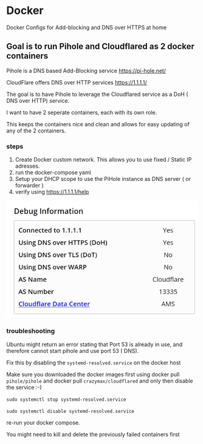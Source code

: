# Docker
Docker Configs for Add-blocking and DNS over HTTPS at home

## Goal is to run Pihole and Cloudflared as 2 docker containers


Pihole is a DNS based Add-Blocking service https://pi-hole.net/ 

CloudFlare offers DNS over HTTP services https://1.1.1.1/

The goal is to have Pihole to leverage the Cloudflared service as a DoH ( DNS over HTTP) service. 

I want to have 2 seperate containers, each with its own role.

This keeps the containers nice and clean and allows for easy updating of any of the 2 containers.


### steps
1. Create Docker custom network. This allows you to use fixed / Static IP adresses.
2. run the docker-compose yaml
3. Setup your DHCP scope to use the PiHole instance as DNS server ( or forwarder )
4. verify using https://1.1.1.1/help

![Screenshot](https://github.com/verboompj/Docker/blob/master/Pictures/1.1.1.1.PNG)

### troubleshooting
Ubuntu might return an error stating that Port 53 is already in use, and therefore cannot start pihole and use port 53 ( DNS). 

Fix this by disabling the `systemd-resolved.service` on the docker host

Make sure you downloaded the docker images first using docker pull `pihole/pihole` and docker pull `crazymax/cloudflared` and only then disable the service :-) 


`sudo systemctl stop systemd-resolved.service`

`sudo systemctl disable systemd-resolved.service`

re-run your docker compose. 

You might need to kill and delete the previously failed containers first


